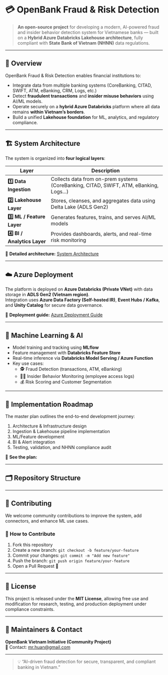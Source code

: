 # 💳 OpenBank Fraud & Risk Detection

> **An open-source project** for developing a modern, AI-powered fraud and insider behavior detection system for Vietnamese banks — built on a **Hybrid Azure Databricks Lakehouse architecture**, fully compliant with **State Bank of Vietnam (NHNN)** data regulations.

---

## 🚀 Overview

OpenBank Fraud & Risk Detection enables financial institutions to:

- Integrate data from multiple banking systems (CoreBanking, CITAD, SWIFT, ATM, eBanking, CRM, Logs, etc.)  
- Detect **fraudulent transactions** and **insider misuse behaviors** using AI/ML models.  
- Operate securely on a **hybrid Azure Databricks** platform where all data remains **within Vietnam’s borders**.  
- Build a unified **Lakehouse foundation** for ML, analytics, and regulatory compliance.

---

## 🏗️ System Architecture

The system is organized into **four logical layers**:

| Layer | Description |
|-------|--------------|
| **1️⃣ Data Ingestion** | Collects data from on-prem systems (CoreBanking, CITAD, SWIFT, ATM, eBanking, Logs...) |
| **2️⃣ Lakehouse Layer** | Stores, cleanses, and aggregates data using Delta Lake (ADLS Gen2) |
| **3️⃣ ML / Feature Layer** | Generates features, trains, and serves AI/ML models |
| **4️⃣ BI / Analytics Layer** | Provides dashboards, alerts, and real-time risk monitoring |

📘 **Detailed architecture:** [System Architecture](./docs/architecture.md)

---

## ☁️ Azure Deployment

The platform is deployed on **Azure Databricks (Private VNet)** with data storage in **ADLS Gen2 (Vietnam region)**.  
Integration uses **Azure Data Factory (Self-hosted IR)**, **Event Hubs / Kafka**, and **Unity Catalog** for secure data governance.

📘 **Deployment guide:** [Azure Deployment Guide](./docs/azure_deployment.md)

---

## 🧠 Machine Learning & AI

- Model training and tracking using **MLflow**  
- Feature management with **Databricks Feature Store**  
- Real-time inference via **Databricks Model Serving / Azure Function**  
- Key use cases:
  - 🕵️ Fraud Detection (transactions, ATM, eBanking)  
  - 👨‍💻 Insider Behavior Monitoring (employee access logs)  
  - 💰 Risk Scoring and Customer Segmentation  

---

## 🧩 Implementation Roadmap

The master plan outlines the end-to-end development journey:

1. Architecture & Infrastructure design  
2. Ingestion & Lakehouse pipeline implementation  
3. ML/Feature development  
4. BI & Alert integration  
5. Testing, validation, and NHNN compliance audit  

📘 **See the plan:** 

---

## 🗂️ Repository Structure

---

## 🧰 Contributing

We welcome community contributions to improve the system, add connectors, and enhance ML use cases.

### 🔹 How to Contribute
1. Fork this repository  
2. Create a new branch: `git checkout -b feature/your-feature`  
3. Commit your changes: `git commit -m "Add new feature"`  
4. Push the branch: `git push origin feature/your-feature`  
5. Open a Pull Request 🎉  

---

## 📜 License

This project is released under the **MIT License**, allowing free use and modification for research, testing, and production deployment under compliance constraints.

---

## 👥 Maintainers & Contact

**OpenBank Vietnam Initiative (Community Project)**  
📧 Contact: [mr.huan@gmail.com](mailto:mr.huan@gmail.com)

---

> 💡 “AI-driven fraud detection for secure, transparent, and compliant banking in Vietnam.”
